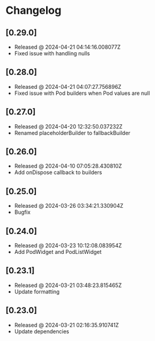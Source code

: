 # Changelog

## [0.29.0]

- Released @ 2024-04-21 04:14:16.008077Z
- Fixed issue with handling nulls

## [0.28.0]

- Released @ 2024-04-21 04:07:27.756896Z
- Fixed issue with Pod builders when Pod values are null

## [0.27.0]

- Released @ 2024-04-20 12:32:50.037232Z
- Renamed placeholderBuilder to fallbackBuilder

## [0.26.0]

- Released @ 2024-04-10 07:05:28.430810Z
- Add onDispose callback to builders

## [0.25.0]

- Released @ 2024-03-26 03:34:21.330904Z
- Bugfix

## [0.24.0]

- Released @ 2024-03-23 10:12:08.083954Z
- Add PodWidget and PodListWidget

## [0.23.1]

- Released @ 2024-03-21 03:48:23.815465Z
- Update formatting

## [0.23.0]

- Released @ 2024-03-21 02:16:35.910741Z
- Update dependencies
